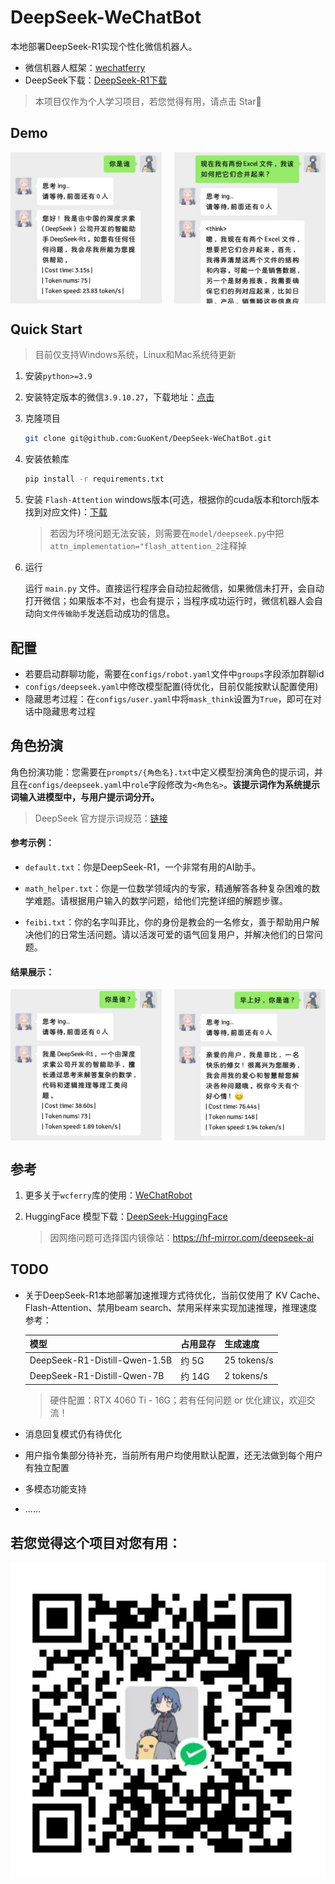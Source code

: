 # DeepSeek-WeChatBot

本地部署DeepSeek-R1实现个性化微信机器人。

- 微信机器人框架：[wechatferry](https://github.com/lich0821/WeChatFerry)
- DeepSeek下载：[DeepSeek-R1下载](https://github.com/deepseek-ai/DeepSeek-R1)

> 本项目仅作为个人学习项目，若您觉得有用，请点击 Star🌟



## Demo

<div style="display: flex; justify-content: space-between; gap: 10px;">
  <img src="assets/demo1.jpg" alt="demo1" style="width: 48%;"/>
  <img src="assets/demo2.jpg" alt="demo2" style="width: 48%;"/>
</div>



## Quick Start

> 目前仅支持Windows系统，Linux和Mac系统待更新

1. 安装`python>=3.9`

2. 安装特定版本的微信`3.9.10.27`，下载地址：[点击](https://github.com/GuoKent/DeepSeek-WeChatBot/releases/tag/v3.9.10.27)

3. 克隆项目

   ```bash
   git clone git@github.com:GuoKent/DeepSeek-WeChatBot.git
   ```

4. 安装依赖库

   ```bash
   pip install -r requirements.txt
   ```

5. 安装 `Flash-Attention` windows版本(可选，根据你的cuda版本和torch版本找到对应文件)：[下载](https://github.com/kingbri1/flash-attention/releases)

   > 若因为环境问题无法安装，则需要在`model/deepseek.py`中把`attn_implementation="flash_attention_2`注释掉

6. 运行

   运行 `main.py` 文件。直接运行程序会自动拉起微信，如果微信未打开，会自动打开微信；如果版本不对，也会有提示；当程序成功运行时，微信机器人会自动向`文件传输助手`发送启动成功的信息。



## 配置

- 若要启动群聊功能，需要在`configs/robot.yaml`文件中`groups`字段添加群聊id
- `configs/deepseek.yaml`中修改模型配置(待优化，目前仅能按默认配置使用)
- 隐藏思考过程：在`configs/user.yaml`中将`mask_think`设置为`True`，即可在对话中隐藏思考过程



## 角色扮演

角色扮演功能：您需要在`prompts/{角色名}.txt`中定义模型扮演角色的提示词，并且在`configs/deepseek.yaml`中`role`字段修改为`<角色名>`。**该提示词作为系统提示词输入进模型中，与用户提示词分开。**

> DeepSeek 官方提示词规范：[链接](https://api-docs.deepseek.com/prompt-library)

#### 参考示例：

- `default.txt`：你是DeepSeek-R1，一个非常有用的AI助手。

- `math_helper.txt`：你是一位数学领域内的专家，精通解答各种复杂困难的数学难题。请根据用户输入的数学问题，给他们完整详细的解题步骤。
- `feibi.txt`：你的名字叫菲比，你的身份是教会的一名修女，善于帮助用户解决他们的日常生活问题。请以活泼可爱的语气回复用户，并解决他们的日常问题。

#### 结果展示：

<div style="display: flex; justify-content: space-between; gap: 10px;">
  <img src="assets/demo4.jpg" alt="demo4" style="width: 48%;"/>
  <img src="assets/demo5.jpg" alt="demo5" style="width: 48%;"/>
</div>



## 参考

1. 更多关于`wcferry`库的使用：[WeChatRobot](https://github.com/lich0821/WeChatRobot)

2. HuggingFace 模型下载：[DeepSeek-HuggingFace](https://huggingface.co/deepseek-ai)

   > 因网络问题可选择国内镜像站：https://hf-mirror.com/deepseek-ai



## TODO

- 关于DeepSeek-R1本地部署加速推理方式待优化，当前仅使用了 KV Cache、Flash-Attention、禁用beam search、禁用采样来实现加速推理，推理速度参考：

  | 模型                          | 占用显存 | 生成速度    |
  | ----------------------------- | -------- | ----------- |
  | DeepSeek-R1-Distill-Qwen-1.5B | 约 5G    | 25 tokens/s |
  | DeepSeek-R1-Distill-Qwen-7B   | 约 14G   | 2 tokens/s  |

  > 硬件配置：RTX 4060 Ti - 16G；若有任何问题 or 优化建议，欢迎交流！

- 消息回复模式仍有待优化

- 用户指令集部分待补充，当前所有用户均使用默认配置，还无法做到每个用户有独立配置

- 多模态功能支持

- ......



## 若您觉得这个项目对您有用：

![8706b63bfb993286df4531557e6f977](./assets/qrcode.jpg)